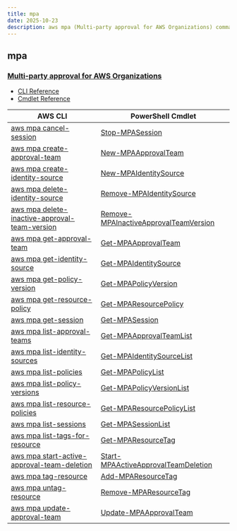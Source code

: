 ```yaml
---
title: mpa
date: 2025-10-23
description: aws mpa (Multi-party approval for AWS Organizations) command/cmdlet list.
---
```


## mpa

### [Multi-party approval for AWS Organizations](https://aws.amazon.com/organizations/)

* [CLI Reference](https://awscli.amazonaws.com/v2/documentation/api/latest/reference/mpa/index.html)
* [Cmdlet Reference](https://docs.aws.amazon.com/powershell/v4/reference/items/MPA_cmdlets.html)

|AWS CLI|PowerShell Cmdlet|
|----|----|
|[aws mpa cancel-session](https://awscli.amazonaws.com/v2/documentation/api/latest/reference/mpa/cancel-session.html)|[Stop-MPASession](https://docs.aws.amazon.com/powershell/latest/reference/items/Stop-MPASession.html)|
|[aws mpa create-approval-team](https://awscli.amazonaws.com/v2/documentation/api/latest/reference/mpa/create-approval-team.html)|[New-MPAApprovalTeam](https://docs.aws.amazon.com/powershell/latest/reference/items/New-MPAApprovalTeam.html)|
|[aws mpa create-identity-source](https://awscli.amazonaws.com/v2/documentation/api/latest/reference/mpa/create-identity-source.html)|[New-MPAIdentitySource](https://docs.aws.amazon.com/powershell/latest/reference/items/New-MPAIdentitySource.html)|
|[aws mpa delete-identity-source](https://awscli.amazonaws.com/v2/documentation/api/latest/reference/mpa/delete-identity-source.html)|[Remove-MPAIdentitySource](https://docs.aws.amazon.com/powershell/latest/reference/items/Remove-MPAIdentitySource.html)|
|[aws mpa delete-inactive-approval-team-version](https://awscli.amazonaws.com/v2/documentation/api/latest/reference/mpa/delete-inactive-approval-team-version.html)|[Remove-MPAInactiveApprovalTeamVersion](https://docs.aws.amazon.com/powershell/latest/reference/items/Remove-MPAInactiveApprovalTeamVersion.html)|
|[aws mpa get-approval-team](https://awscli.amazonaws.com/v2/documentation/api/latest/reference/mpa/get-approval-team.html)|[Get-MPAApprovalTeam](https://docs.aws.amazon.com/powershell/latest/reference/items/Get-MPAApprovalTeam.html)|
|[aws mpa get-identity-source](https://awscli.amazonaws.com/v2/documentation/api/latest/reference/mpa/get-identity-source.html)|[Get-MPAIdentitySource](https://docs.aws.amazon.com/powershell/latest/reference/items/Get-MPAIdentitySource.html)|
|[aws mpa get-policy-version](https://awscli.amazonaws.com/v2/documentation/api/latest/reference/mpa/get-policy-version.html)|[Get-MPAPolicyVersion](https://docs.aws.amazon.com/powershell/latest/reference/items/Get-MPAPolicyVersion.html)|
|[aws mpa get-resource-policy](https://awscli.amazonaws.com/v2/documentation/api/latest/reference/mpa/get-resource-policy.html)|[Get-MPAResourcePolicy](https://docs.aws.amazon.com/powershell/latest/reference/items/Get-MPAResourcePolicy.html)|
|[aws mpa get-session](https://awscli.amazonaws.com/v2/documentation/api/latest/reference/mpa/get-session.html)|[Get-MPASession](https://docs.aws.amazon.com/powershell/latest/reference/items/Get-MPASession.html)|
|[aws mpa list-approval-teams](https://awscli.amazonaws.com/v2/documentation/api/latest/reference/mpa/list-approval-teams.html)|[Get-MPAApprovalTeamList](https://docs.aws.amazon.com/powershell/latest/reference/items/Get-MPAApprovalTeamList.html)|
|[aws mpa list-identity-sources](https://awscli.amazonaws.com/v2/documentation/api/latest/reference/mpa/list-identity-sources.html)|[Get-MPAIdentitySourceList](https://docs.aws.amazon.com/powershell/latest/reference/items/Get-MPAIdentitySourceList.html)|
|[aws mpa list-policies](https://awscli.amazonaws.com/v2/documentation/api/latest/reference/mpa/list-policies.html)|[Get-MPAPolicyList](https://docs.aws.amazon.com/powershell/latest/reference/items/Get-MPAPolicyList.html)|
|[aws mpa list-policy-versions](https://awscli.amazonaws.com/v2/documentation/api/latest/reference/mpa/list-policy-versions.html)|[Get-MPAPolicyVersionList](https://docs.aws.amazon.com/powershell/latest/reference/items/Get-MPAPolicyVersionList.html)|
|[aws mpa list-resource-policies](https://awscli.amazonaws.com/v2/documentation/api/latest/reference/mpa/list-resource-policies.html)|[Get-MPAResourcePolicyList](https://docs.aws.amazon.com/powershell/latest/reference/items/Get-MPAResourcePolicyList.html)|
|[aws mpa list-sessions](https://awscli.amazonaws.com/v2/documentation/api/latest/reference/mpa/list-sessions.html)|[Get-MPASessionList](https://docs.aws.amazon.com/powershell/latest/reference/items/Get-MPASessionList.html)|
|[aws mpa list-tags-for-resource](https://awscli.amazonaws.com/v2/documentation/api/latest/reference/mpa/list-tags-for-resource.html)|[Get-MPAResourceTag](https://docs.aws.amazon.com/powershell/latest/reference/items/Get-MPAResourceTag.html)|
|[aws mpa start-active-approval-team-deletion](https://awscli.amazonaws.com/v2/documentation/api/latest/reference/mpa/start-active-approval-team-deletion.html)|[Start-MPAActiveApprovalTeamDeletion](https://docs.aws.amazon.com/powershell/latest/reference/items/Start-MPAActiveApprovalTeamDeletion.html)|
|[aws mpa tag-resource](https://awscli.amazonaws.com/v2/documentation/api/latest/reference/mpa/tag-resource.html)|[Add-MPAResourceTag](https://docs.aws.amazon.com/powershell/latest/reference/items/Add-MPAResourceTag.html)|
|[aws mpa untag-resource](https://awscli.amazonaws.com/v2/documentation/api/latest/reference/mpa/untag-resource.html)|[Remove-MPAResourceTag](https://docs.aws.amazon.com/powershell/latest/reference/items/Remove-MPAResourceTag.html)|
|[aws mpa update-approval-team](https://awscli.amazonaws.com/v2/documentation/api/latest/reference/mpa/update-approval-team.html)|[Update-MPAApprovalTeam](https://docs.aws.amazon.com/powershell/latest/reference/items/Update-MPAApprovalTeam.html)|

